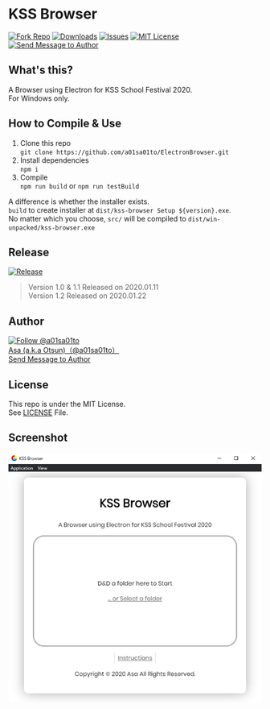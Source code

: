 # KSS Browser

[![Fork Repo](https://img.shields.io/github/forks/a01sa01to/ElectronBrowser?style=social&maxAge=3600)](https://github.com/a01sa01to/ElectronBrowser/fork) [![Downloads](https://img.shields.io/github/downloads/a01sa01to/ElectronBrowser/total?maxAge=3600, "Download")](https://github.com/a01sa01to/ElectronBrowser/releases) [![Issues](https://img.shields.io/github/issues/a01sa01to/ElectronBrowser?maxAge=3600, "Issues")](https://github.com/a01sa01to/ElectronBrowser/issues) [![MIT License](https://img.shields.io/github/license/a01sa01to/ElectronBrowser?maxAge=3600, "License")](https://github.com/a01sa01to/ElectronBrowser/blob/master/LICENSE) [![Send Message to Author](https://img.shields.io/static/v1?style=flat&logo=twitter&label=Message&color=1da1f2&link=https%3A%2F%2Ftwitter.com%2Fmessages%2Fcompose%3Frecipient_id%3D4273512934&link=https%3A%2F%2Ftwitter.com%2Fmessages%2Fcompose%3Frecipient_id%3D4273512934&message=%40a01sa01to&maxAge=3600, "Send Message to Author")](https://twitter.com/messages/compose?recipient_id=4273512934)<br>

## What's this?

A Browser using Electron for KSS School Festival 2020.<br>
For Windows only.

## How to Compile & Use

1. Clone this repo<br>
  `git clone https://github.com/a01sa01to/ElectronBrowser.git`
2. Install dependencies<br>
  `npm i`
3. Compile<br>
  `npm run build` or `npm run testBuild`<br>

  A difference is whether the installer exists.<br>
  `build` to create installer at `dist/kss-browser Setup ${version}.exe`.<br>
  No matter which you choose, `src/` will be compiled to `dist/win-unpacked/kss-browser.exe`

## Release

[![Release](https://img.shields.io/github/v/release/a01sa01to/ElectronBrowser?label=Latest%20release&maxAge=3600)](https://github.com/a01sa01to/ElectronBrowser/releases)<br>

> Version 1.0 & 1.1 Released on 2020.01.11<br>
> Version 1.2 Released on 2020.01.22

## Author

[![Follow @a01sa01to](https://img.shields.io/twitter/follow/a01sa01to?label=Follow&style=social&maxAge=3600, "Follow")](https://twitter.com/intent/follow?screen_name=a01sa01to)<br>
[Asa (a.k.a Otsun)（@a01sa01to）](https://twitter.com/a01sa01to)<br>
[Send Message to Author](https://twitter.com/messages/compose?recipient_id=4273512934)

## License

This repo is under the MIT License.<br>
See [LICENSE](https://github.com/a01sa01to/ElectronBrowser/blob/master/LICENSE) File.

## Screenshot

![Screenshot01](./screenshots/01.png)
